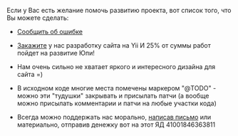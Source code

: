 Если у Вас есть желание помочь развитию проекта, вот список того, что Вы можете сделать:

- [Сообщить об ошибке](https://github.com/yupe/yupe/issues/new)

- [Закажите](http://yupe.ru/feedback/contact) у нас разработку сайта на Yii И 25% от суммы работ пойдет на развитие Юпи!

- Нам очень сильно не хватает яркого и интересного дизайна для сайта =)

- В исходном коде многие места помечены маркером "@TODO" - можно эти "тудушки" закрывать и присылать патчи (а вообще можно присылать комментарии и патчи на любые участки кода)

- Всегда можно поддержать нас морально, [написав письмо](http://yupe.ru/feedback/contact) или материально, отправив денежку вот на этот ЯД 41001846363811